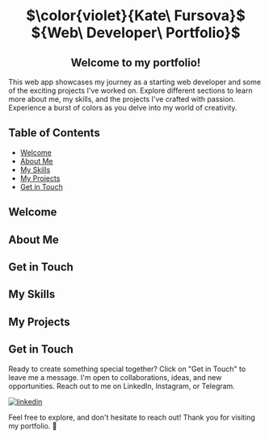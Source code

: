 <h1 align="center"> $\color{violet}{Kate\ Fursova}$ ${Web\ Developer\ Portfolio}$</h1>

<h2 align="center"> Welcome to my portfolio!</h2>
  
This web app showcases my journey as a starting web developer and some of the exciting projects I've worked on. Explore different sections to learn more about me, my skills, and the projects I've crafted with passion. Experience a burst of colors as you delve into my world of creativity.

<!-- TODO: List any MAJOR libraries/frameworks (e.g. React, Tailwind) with links to their homepages. -->



## Table of Contents

- [Welcome](#welcome)
- [About Me](#about-me)
- [My Skills](#my-skills)
- [My Projects](#my-projects)
- [Get in Touch](#get-in-touch)

## Welcome

## About Me

## Get in Touch

## My Skills

## My Projects

## Get in Touch

Ready to create something special together? Click on "Get in Touch" to leave me a message. I'm open to collaborations, ideas, and new opportunities. Reach out to me on LinkedIn, Instagram, or Telegram.

[![linkedin](https://img.shields.io/badge/linkedin-0A66C2?style=for-the-badge&logo=linkedin&logoColor=white)](https://www.linkedin.com/in/kate-fursova/)

Feel free to explore, and don't hesitate to reach out! Thank you for visiting my portfolio. 🚀
